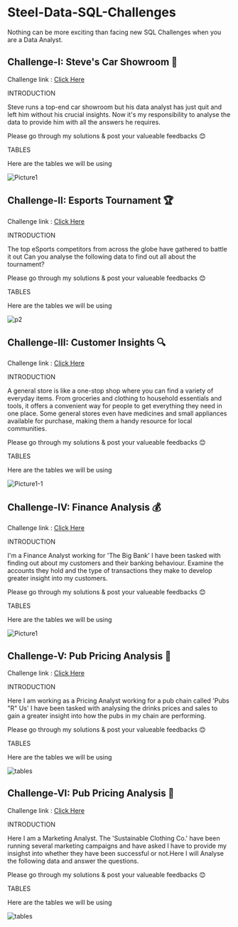 # Steel-Data-SQL-Challenges
Nothing can be more exciting than facing new SQL Challenges when you are a Data Analyst.

## Challenge-I: Steve's Car Showroom 🚗
Challenge link : [Click Here](https://mattsteel87.wixsite.com/datacoach/blank-page-1)


INTRODUCTION

Steve runs a top-end car showroom but his data analyst has just quit and left him without his crucial insights.
Now it's my responsibility to analyse the  data to provide him with all the answers he requires.

Please go through my solutions & post your valueable feedbacks 😊

TABLES

Here are the tables we will be using

![Picture1](https://github.com/SrabanaBaidya/Steel-Data-SQL-Challenges/assets/153310253/e1a365aa-e6a1-4537-8d4e-b36a5563cc0f)



## Challenge-II: Esports Tournament 🏆
Challenge link : [Click Here](https://mattsteel87.wixsite.com/datacoach/steve-s-car-showroom-copy)

INTRODUCTION

The top eSports competitors from across the globe have gathered to battle it out
Can you analyse the following data to find out all about the tournament?

Please go through my solutions & post your valueable feedbacks 😊

TABLES

Here are the tables we will be using

![p2](https://github.com/SrabanaBaidya/Steel-Data-SQL-Challenges/assets/153310253/cb3cb780-041a-409d-9b2e-062eb9eef856)



## Challenge-III: Customer Insights 🔍
Challenge link : [Click Here](https://mattsteel87.wixsite.com/datacoach/esports-tournament-copy)

INTRODUCTION

A general store is like a one-stop shop where you can find a variety of everyday items. From groceries and clothing to household essentials and tools, it offers a convenient way for people to get everything they need in one place. Some general stores even have medicines and small appliances available for purchase, making them a handy resource for local communities.

Please go through my solutions & post your valueable feedbacks 😊

TABLES

Here are the tables we will be using

![Picture1-1](https://github.com/SrabanaBaidya/Steel-Data-SQL-Challenges/assets/153310253/f51af4fd-2b14-4ea0-a509-5a300f2883d7)


## Challenge-IV: Finance Analysis 💰
Challenge link : [Click Here](https://mattsteel87.wixsite.com/datacoach/customer-insights-copy)


INTRODUCTION

I'm a Finance Analyst working for 'The Big Bank'
I have been tasked with finding out about my customers and their banking behaviour. Examine the accounts they hold and the type of transactions they make to develop greater insight into my customers.

Please go through my solutions & post your valueable feedbacks 😊

TABLES

Here are the tables we will be using

![Picture1](https://github.com/SrabanaBaidya/Steel-Data-SQL-Challenges/assets/153310253/6e06c131-e25b-47ac-b8a3-162ecd0a3351)


## Challenge-V: Pub Pricing Analysis 🍷

Challenge link : [Click Here](https://mattsteel87.wixsite.com/datacoach/finance-analysis-copy)


INTRODUCTION

Here I am working as a Pricing Analyst working for a pub chain called 'Pubs "R" Us'
I have been tasked with analysing the drinks prices and sales to gain a greater insight into how the pubs in my chain are performing.

Please go through my solutions & post your valueable feedbacks 😊

TABLES

Here are the tables we will be using

![tables](https://github.com/SrabanaBaidya/Steel-Data-SQL-Challenges/assets/153310253/6f2b0120-cbfd-466a-92a7-b99fef058576)


## Challenge-VI: Pub Pricing Analysis 👕

Challenge link : [Click Here](https://mattsteel87.wixsite.com/datacoach/finance-analysis-copy-copy)


INTRODUCTION

Here I am a Marketing Analyst.
The 'Sustainable Clothing Co.' have been running several marketing campaigns and have asked I have to provide my insighst into whether they have been successful or not.Here I will Analyse the following data and answer the questions.

Please go through my solutions & post your valueable feedbacks 😊

TABLES

Here are the tables we will be using

![tables](https://github.com/SrabanaBaidya/Steel-Data-SQL-Challenges/assets/153310253/5a17b6ff-e21e-403a-b4b5-d00cc1866953)

